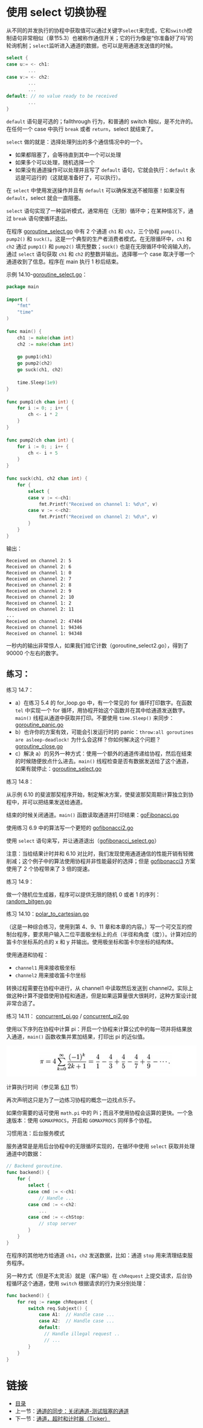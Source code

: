 # 使用 select 切换协程

从不同的并发执行的协程中获取值可以通过关键字`select`来完成，它和`switch`控制语句非常相似（章节5.3）也被称作通信开关；它的行为像是“你准备好了吗”的轮询机制；`select`监听进入通道的数据，也可以是用通道发送值的时候。

```go
select {
case u:= <- ch1:
        ...
case v:= <- ch2:
        ...
        ...
default: // no value ready to be received
        ...
}
```

`default` 语句是可选的；fallthrough 行为，和普通的 switch 相似，是不允许的。在任何一个 case 中执行 `break` 或者 `return`，select 就结束了。

`select` 做的就是：选择处理列出的多个通信情况中的一个。

- 如果都阻塞了，会等待直到其中一个可以处理
- 如果多个可以处理，随机选择一个
- 如果没有通道操作可以处理并且写了 `default` 语句，它就会执行：`default` 永远是可运行的（这就是准备好了，可以执行）。

在 `select` 中使用发送操作并且有 `default` 可以确保发送不被阻塞！如果没有 `default`，select 就会一直阻塞。

`select` 语句实现了一种监听模式，通常用在（无限）循环中；在某种情况下，通过 `break` 语句使循环退出。

在程序 [goroutine_select.go](examples/chapter_14/goroutine_select.go) 中有 2 个通道 `ch1` 和 `ch2`，三个协程 `pump1()`、`pump2()` 和 `suck()`。这是一个典型的生产者消费者模式。在无限循环中，`ch1` 和 `ch2` 通过 `pump1()` 和 `pump2()` 填充整数；`suck()` 也是在无限循环中轮询输入的，通过 `select` 语句获取 `ch1` 和 `ch2` 的整数并输出。选择哪一个 case 取决于哪一个通道收到了信息。程序在 main 执行 1 秒后结束。

示例 14.10-[goroutine_select.go](examples/chapter_14/goroutine_select.go)：

```go
package main

import (
	"fmt"
	"time"
)

func main() {
	ch1 := make(chan int)
	ch2 := make(chan int)

	go pump1(ch1)
	go pump2(ch2)
	go suck(ch1, ch2)

	time.Sleep(1e9)
}

func pump1(ch chan int) {
	for i := 0; ; i++ {
		ch <- i * 2
	}
}

func pump2(ch chan int) {
	for i := 0; ; i++ {
		ch <- i + 5
	}
}

func suck(ch1, ch2 chan int) {
	for {
		select {
		case v := <-ch1:
			fmt.Printf("Received on channel 1: %d\n", v)
		case v := <-ch2:
			fmt.Printf("Received on channel 2: %d\n", v)
		}
	}
}
```

输出：

```
Received on channel 2: 5
Received on channel 2: 6
Received on channel 1: 0
Received on channel 2: 7
Received on channel 2: 8
Received on channel 2: 9
Received on channel 2: 10
Received on channel 1: 2
Received on channel 2: 11
...
Received on channel 2: 47404
Received on channel 1: 94346
Received on channel 1: 94348
```

一秒内的输出非常惊人，如果我们给它计数（goroutine_select2.go），得到了 90000 个左右的数字。

## 练习：

练习 14.7：

- a）在练习 5.4 的 for_loop.go 中，有一个常见的 for 循环打印数字。在函数 `tel` 中实现一个 for 循环，用协程开始这个函数并在其中给通道发送数字。`main()` 线程从通道中获取并打印。不要使用 `time.Sleep()` 来同步：[goroutine_panic.go](exercises/chapter_14/goroutine_panic.go)
- b）也许你的方案有效，可能会引发运行时的 panic：`throw:all goroutines are asleep-deadlock!` 为什么会这样？你如何解决这个问题？[goroutine_close.go](exercises/chapter_14/goroutine_close.go)
- c）解决 a）的另外一种方式：使用一个额外的通道传递给协程，然后在结束的时候随便放点什么进去。`main()` 线程检查是否有数据发送给了这个通道，如果有就停止：[goroutine_select.go](exercises/chapter_14/goroutine_select.go)


练习 14.8：

从示例 6.10 的斐波那契程序开始，制定解决方案，使斐波那契周期计算独立到协程中，并可以把结果发送给通道。

结束的时候关闭通道。`main()` 函数读取通道并打印结果：[goFibonacci.go](exercises/chapter_14/gofibonacci.go)

使用练习 6.9 中的算法写一个更短的 [gofibonacci2.go](exercises/chapter_14/gofibonacci2.go)

使用 `select` 语句来写，并让通道退出（[gofibonacci_select.go](exercises/chapter_14/gofibonacci_select.go)）

注意：当给结果计时并和 6.10 对比时，我们发现使用通道通信的性能开销有轻微削减；这个例子中的算法使用协程并非性能最好的选择；但是 [gofibonacci3](exercises/chapter_14/gofibonacci3.go) 方案使用了 2 个协程带来了 3 倍的提速。


练习 14.9：

做一个随机位生成器，程序可以提供无限的随机 0 或者 1 的序列：[random_bitgen.go](exercises/chapter_14/random_bitgen.go)

练习 14.10：[polar_to_cartesian.go](exercises/chapter_14/polar_to_cartesian.go)

（这是一种综合练习，使用到第 4、9、11 章和本章的内容。）写一个可交互的控制台程序，要求用户输入二位平面极坐标上的点（半径和角度（度））。计算对应的笛卡尔坐标系的点的 x 和 y 并输出。使用极坐标和笛卡尔坐标的结构体。

使用通道和协程：

- `channel1` 用来接收极坐标
- `channel2` 用来接收笛卡尔坐标

转换过程需要在协程中进行，从 channel1 中读取然后发送到 channel2。实际上做这种计算不提倡使用协程和通道，但是如果运算量很大很耗时，这种方案设计就非常合适了。

练习 14.11： [concurrent_pi.go](exercises/chapter_14/concurrent_pi.go) / [concurrent_pi2.go](exercises/chapter_14/concurrent_pi2.go)

使用以下序列在协程中计算 pi：开启一个协程来计算公式中的每一项并将结果放入通道，`main()` 函数收集并累加结果，打印出 pi 的近似值。

![](../images/14.4_piseries.png)

计算执行时间（参见第 [6.11](6.11.md) 节）

再次声明这只是为了一边练习协程的概念一边找点乐子。

如果你需要的话可使用 `math.pi` 中的 Pi；而且不使用协程会运算的更快。一个急速版本：使用 `GOMAXPROCS`，开启和 `GOMAXPROCS` 同样多个协程。

习惯用法：后台服务模式

服务通常是是用后台协程中的无限循环实现的，在循环中使用 `select` 获取并处理通道中的数据：

```go
// Backend goroutine.
func backend() {
	for {
		select {
		case cmd := <-ch1:
			// Handle ...
		case cmd := <-ch2:
			...
		case cmd := <-chStop:
			// stop server
		}
	}
}
```

在程序的其他地方给通道 `ch1`，`ch2` 发送数据，比如：通道 `stop` 用来清理结束服务程序。

另一种方式（但是不太灵活）就是（客户端）在 `chRequest` 上提交请求，后台协程循环这个通道，使用 `switch` 根据请求的行为来分别处理：

```go
func backend() {
	for req := range chRequest {
		switch req.Subjext() {
			case A1:  // Handle case ...
			case A2:  // Handle case ...
			default:
			  // Handle illegal request ..
			  // ...
		}
	}
}
```

# 链接

- [目录](directory.md)
- 上一节：[通道的同步：关闭通道-测试阻塞的通道](14.3.md)
- 下一节：[通道，超时和计时器（Ticker）](14.5.md)
